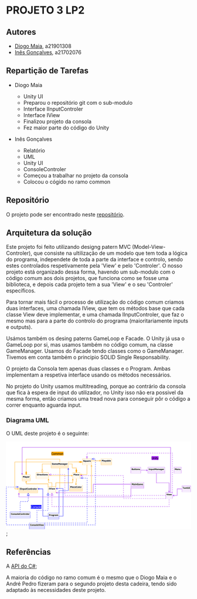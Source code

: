 # PROJETO 3 LP2

## Autores

* [Diogo Maia](https://github.com/Diogo-Maia), a21901308
* [Inês Gonçalves](https://github.com/ineesgoncalvees), a21702076

## Repartição de Tarefas

* Diogo Maia
  * Unity UI
  * Preparou o repositório git com o sub-modulo
  * Interface IInputControler
  * Interface IView
  * Finalizou projeto da consola
  * Fez maior parte do código do Unity

* Inês Gonçalves
  * Relatório
  * UML
  * Unity UI
  * ConsoleControler
  * Começou a trabalhar no projeto da consola
  * Colocou o cógido no ramo common

## Repositório

O projeto pode ser encontrado neste [repositório](https://github.com/Diogo-Maia/LP2Projeto3).

## Arquitetura da solução

Este projeto foi feito utilizando designg patern MVC (Model-View-Controler), que 
consiste na ultilização de um modelo que tem toda a lógica do programa,
independete de toda a parte da interface e controlo, sendo estes controlados respetivamente pela 'View' e pelo 'Controler'.
O nosso projeto está organizado dessa forma, havendo um sub-modulo com o código
comum aos dois projetos, que funciona como se fosse uma biblioteca, e depois
cada projeto tem a sua 'View' e o seu 'Controler' específicos.

Para tornar mais fácil o processo de utilização do código comum criamos duas 
interfaces, uma chamada IView, que tem os métodos base que cada classe View deve
implementar, e uma chamada IInputControler, que faz o mesmo mas para a parte do
controlo do programa (maioritariamente inputs e outputs).

Usámos também os desing paterns GameLoop e Facade. O Unity já usa o GameLoop por
si, mas usamos também no código comum, na classe GameManager. Usamos do Facade
tendo classes como o GameManager.
Tivemos em conta também o principio SOLID Single Responsability.

O projeto da Consola tem apenas duas classes e o Program. Ambas implementam a respetiva interface usando os métodos necessários.

No projeto do Unity usamos multitreading, porque ao contrário da consola que fica
à espera de input do utilizador, no Unity isso não era possivel da mesma forma,
então criamos uma tread nova para conseguir pôr o código a correr enquanto aguarda input.

### Diagrama UML

O UML deste projeto é o seguinte:

![UML](uml.svg);
## Referências

A [API do C#](https://docs.microsoft.com/en-us/dotnet/csharp/);

A maioria do código no ramo comum é o mesmo que o Diogo Maia e o André Pedro
fizeram para o segundo projeto desta cadeira, tendo sido adaptado às necessidades deste projeto.